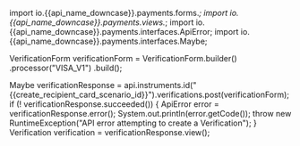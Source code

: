 import io.{{api_name_downcase}}.payments.forms.*;
import io.{{api_name_downcase}}.payments.views.*;
import io.{{api_name_downcase}}.payments.interfaces.ApiError;
import io.{{api_name_downcase}}.payments.interfaces.Maybe;


 VerificationForm verificationForm = VerificationForm.builder()
    .processor("VISA_V1")
    .build();

Maybe<Verification> verificationResponse = api.instruments.id("{{create_recipient_card_scenario_id}}").verifications.post(verificationForm);
if (! verificationResponse.succeeded()) {
    ApiError error = verificationResponse.error();
    System.out.println(error.getCode());
    throw new RuntimeException("API error attempting to create a Verification");
}
Verification verification = verificationResponse.view();
